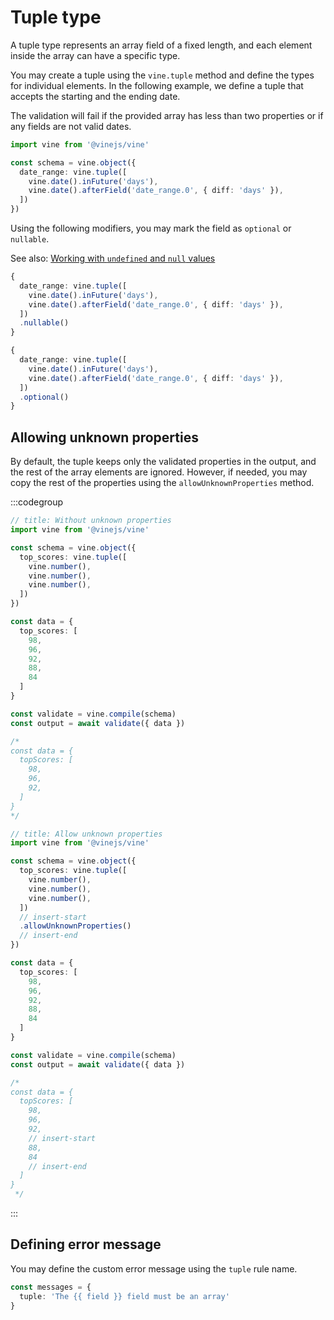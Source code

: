 # Tuple type

A tuple type represents an array field of a fixed length, and each element inside the array can have a specific type.

You may create a tuple using the `vine.tuple` method and define the types for individual elements. In the following example, we define a tuple that accepts the starting and the ending date.

The validation will fail if the provided array has less than two properties or if any fields are not valid dates.

```ts
import vine from '@vinejs/vine'

const schema = vine.object({
  date_range: vine.tuple([
    vine.date().inFuture('days'),
    vine.date().afterField('date_range.0', { diff: 'days' }),
  ])
})
```

Using the following modifiers, you may mark the field as `optional` or `nullable`.

See also: [Working with `undefined` and `null` values](../guides/schema_101.md#nullable-and-optional-modifiers)

```ts
{
  date_range: vine.tuple([
    vine.date().inFuture('days'),
    vine.date().afterField('date_range.0', { diff: 'days' }),
  ])
  .nullable()
}
```

```ts
{
  date_range: vine.tuple([
    vine.date().inFuture('days'),
    vine.date().afterField('date_range.0', { diff: 'days' }),
  ])
  .optional()
}
```


## Allowing unknown properties

By default, the tuple keeps only the validated properties in the output, and the rest of the array elements are ignored. However, if needed, you may copy the rest of the properties using the `allowUnknownProperties` method.


:::codegroup

```ts
// title: Without unknown properties
import vine from '@vinejs/vine'

const schema = vine.object({
  top_scores: vine.tuple([
    vine.number(),
    vine.number(),
    vine.number(),
  ])
})

const data = {
  top_scores: [
    98,
    96,
    92,
    88,
    84
  ]
}

const validate = vine.compile(schema)
const output = await validate({ data })

/*
const data = {
  topScores: [
    98,
    96,
    92,
  ]
}
*/
```


```ts
// title: Allow unknown properties
import vine from '@vinejs/vine'

const schema = vine.object({
  top_scores: vine.tuple([
    vine.number(),
    vine.number(),
    vine.number(),
  ])
  // insert-start
  .allowUnknownProperties()
  // insert-end
})

const data = {
  top_scores: [
    98,
    96,
    92,
    88,
    84
  ]
}

const validate = vine.compile(schema)
const output = await validate({ data })

/*
const data = {
  topScores: [
    98,
    96,
    92,
    // insert-start
    88,
    84
    // insert-end
  ]
}
 */
```

:::

## Defining error message

You may define the custom error message using the `tuple` rule name.

```ts
const messages = {
  tuple: 'The {{ field }} field must be an array'
}
```
